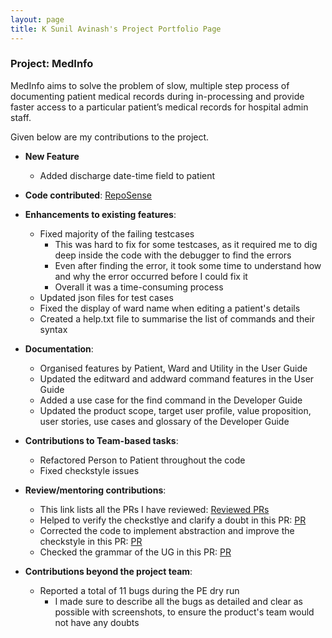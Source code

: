 ```yaml
---
layout: page
title: K Sunil Avinash's Project Portfolio Page
---
```


### Project: MedInfo

MedInfo aims to solve the problem of slow, multiple step process of documenting patient medical records during in-processing and provide faster access to a particular patient’s medical records for hospital admin staff.

Given below are my contributions to the project.

- **New Feature**
    - Added discharge date-time field to patient <br>


- **Code contributed**: [RepoSense](https://nus-cs2103-ay2223s2.github.io/tp-dashboard/?search=ksunil2001&breakdown=true) <br>


- **Enhancements to existing features**:
    - Fixed majority of the failing testcases
      - This was hard to fix for some testcases, as it required me to dig deep inside the code with the debugger to find the errors
      - Even after finding the error, it took some time to understand how and why the error occurred before I could fix it
      - Overall it was a time-consuming process
    - Updated json files for test cases
    - Fixed the display of ward name when editing a patient's details
    - Created a help.txt file to summarise the list of commands and their syntax <br>


- **Documentation**:
    - Organised features by Patient, Ward and Utility in the User Guide
    - Updated the editward and addward command features in the User Guide
    - Added a use case for the find command in the Developer Guide
    - Updated the product scope, target user profile, value proposition, user stories, use cases and glossary of the Developer Guide

<div style="page-break-after: always;"></div>

- **Contributions to Team-based tasks**:
    - Refactored Person to Patient throughout the code
    - Fixed checkstyle issues <br>


- **Review/mentoring contributions**:
    - This link lists all the PRs I have reviewed: [Reviewed PRs](https://github.com/AY2223S2-CS2103T-T12-2/tp/pulls?q=is%3Apr+is%3Aclosed+reviewed-by%3Aksunil2001)
    - Helped to verify the checkstlye and clarify a doubt in this PR: [PR](https://github.com/AY2223S2-CS2103T-T12-2/tp/pull/121)
    - Corrected the code to implement abstraction and improve the checkstyle in this PR: [PR](https://github.com/AY2223S2-CS2103T-T12-2/tp/pull/159)
    - Checked the grammar of the UG in this PR: [PR](https://github.com/AY2223S2-CS2103T-T12-2/tp/pull/249) <br>


- **Contributions beyond the project team**:
    - Reported a total of 11 bugs during the PE dry run
      - I made sure to describe all the bugs as detailed and clear as possible with screenshots, to ensure the product's team would not have any doubts

